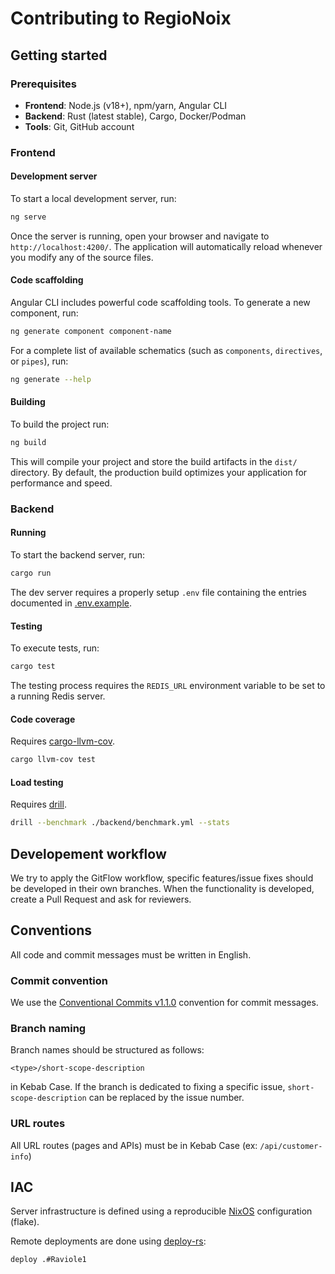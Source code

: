 # Contributing to RegioNoix

## Getting started

### **Prerequisites**

- **Frontend**: Node.js (v18+), npm/yarn, Angular CLI
- **Backend**: Rust (latest stable), Cargo, Docker/Podman
- **Tools**: Git, GitHub account

### Frontend

#### Development server

To start a local development server, run:

```bash
ng serve
```

Once the server is running, open your browser and navigate to
`http://localhost:4200/`. The application will automatically reload whenever you
modify any of the source files.

#### Code scaffolding

Angular CLI includes powerful code scaffolding tools. To generate a new
component, run:

```bash
ng generate component component-name
```

For a complete list of available schematics (such as `components`, `directives`,
or `pipes`), run:

```bash
ng generate --help
```

#### Building

To build the project run:

```bash
ng build
```

This will compile your project and store the build artifacts in the `dist/`
directory. By default, the production build optimizes your application for
performance and speed.

### Backend

#### Running

To start the backend server, run:

```bash
cargo run
```

The dev server requires a properly setup `.env` file containing the entries
documented in [.env.example](./.env.example).

#### Testing

To execute tests, run:

```bash
cargo test
```

The testing process requires the `REDIS_URL` environment variable to be set to a
running Redis server.

#### Code coverage

Requires [cargo-llvm-cov](https://crates.io/crates/cargo-llvm-cov).

```bash
cargo llvm-cov test
```

#### Load testing

Requires [drill](https://crates.io/crates/drill).

```bash
drill --benchmark ./backend/benchmark.yml --stats
```

## Developement workflow

We try to apply the GitFlow workflow, specific features/issue fixes should be
developed in their own branches. When the functionality is developed, create a
Pull Request and ask for reviewers.

## Conventions

All code and commit messages must be written in English.

### Commit convention

We use the
[Conventional Commits v1.1.0](https://www.conventionalcommits.org/en/v1.0.0/)
convention for commit messages.

### Branch naming

Branch names should be structured as follows:

```
<type>/short-scope-description
```

in Kebab Case. If the branch is dedicated to fixing a specific issue,
`short-scope-description` can be replaced by the issue number.

### URL routes

All URL routes (pages and APIs) must be in Kebab Case (ex: `/api/customer-info`)

## IAC

Server infrastructure is defined using a reproducible
[NixOS](https://nixos.org/) configuration (flake).

Remote deployments are done using
[deploy-rs](https://github.com/serokell/deploy-rs):

```sh
deploy .#Raviole1
```
